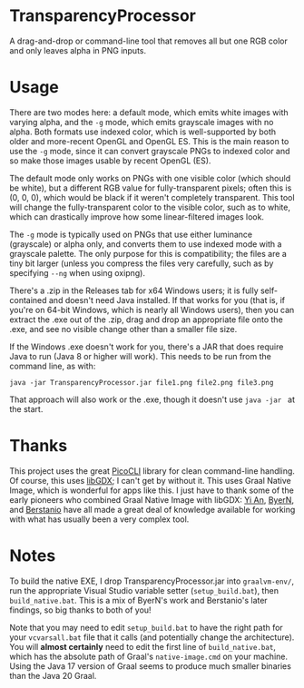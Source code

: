 # TransparencyProcessor
A drag-and-drop or command-line tool that removes all but one RGB color and only leaves alpha in PNG inputs.

# Usage
There are two modes here: a default mode, which emits white images with varying alpha, and the `-g` mode, which emits
grayscale images with no alpha. Both formats use indexed color, which is well-supported by both older and more-recent
OpenGL and OpenGL ES. This is the main reason to use the `-g` mode, since it can convert grayscale PNGs to indexed color
and so make those images usable by recent OpenGL (ES).

The default mode only works on PNGs with one visible color (which should be white), but a different RGB value for
fully-transparent pixels; often this is (0, 0, 0), which would be black if it weren't completely transparent. This tool
will change the fully-transparent
color to the visible color, such as to white, which can drastically improve how some linear-filtered images look.

The `-g` mode is typically used on PNGs that use either luminance (grayscale) or alpha only, and converts them to use
indexed mode with a grayscale palette. The only purpose for this is compatibility; the files are a tiny bit larger
(unless you compress the files very carefully, such as by specifying `--ng` when using oxipng).

There's a .zip in the Releases tab for x64 Windows users; it is fully self-contained and doesn't need Java installed.
If that works for you (that is, if you're on 64-bit Windows, which is nearly all Windows users), then you can extract
the .exe out of the .zip, drag and drop an appropriate file onto the .exe, and see no visible change other than a
smaller file size.

If the Windows .exe doesn't work for you, there's a JAR that does require Java to run (Java 8 or higher will work). This
needs to be run from the command line, as with: 

`java -jar TransparencyProcessor.jar file1.png file2.png file3.png`

That approach will also work or the .exe, though it doesn't use `java -jar ` at the start.

# Thanks
This project uses the great [PicoCLI](https://picocli.info/) library for clean command-line handling.
Of course, this uses [libGDX](https://libgdx.com/); I can't get by without it.
This uses Graal Native Image, which is wonderful for apps like this. I just have to thank some of the early pioneers
who combined Graal Native Image with libGDX: [Yi An](https://github.com/anyicomplex), [ByerN](https://github.com/ByerN),
and [Berstanio](https://github.com/Berstanio) have all made a great deal of knowledge available for working with what
has usually been a very complex tool.

# Notes
To build the native EXE, I drop TransparencyProcessor.jar into `graalvm-env/`, run the appropriate Visual
Studio variable setter (`setup_build.bat`), then `build_native.bat`. This is a mix of ByerN's work and Berstanio's later
findings, so big thanks to both of you!

Note that you may need to edit `setup_build.bat` to have the right path for your `vcvarsall.bat` file that it calls (and
potentially change the architecture). You will **almost certainly** need to edit the first line of `build_native.bat`,
which has the absolute path of Graal's `native-image.cmd` on your machine. Using the Java 17 version of Graal seems to
produce much smaller binaries than the Java 20 Graal.